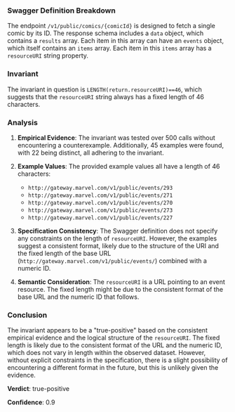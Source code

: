 ### Swagger Definition Breakdown

The endpoint `/v1/public/comics/{comicId}` is designed to fetch a single comic by its ID. The response schema includes a `data` object, which contains a `results` array. Each item in this array can have an `events` object, which itself contains an `items` array. Each item in this `items` array has a `resourceURI` string property.

### Invariant

The invariant in question is `LENGTH(return.resourceURI)==46`, which suggests that the `resourceURI` string always has a fixed length of 46 characters.

### Analysis

1. **Empirical Evidence**: The invariant was tested over 500 calls without encountering a counterexample. Additionally, 45 examples were found, with 22 being distinct, all adhering to the invariant.

2. **Example Values**: The provided example values all have a length of 46 characters:
   - `http://gateway.marvel.com/v1/public/events/293`
   - `http://gateway.marvel.com/v1/public/events/271`
   - `http://gateway.marvel.com/v1/public/events/270`
   - `http://gateway.marvel.com/v1/public/events/273`
   - `http://gateway.marvel.com/v1/public/events/227`

3. **Specification Consistency**: The Swagger definition does not specify any constraints on the length of `resourceURI`. However, the examples suggest a consistent format, likely due to the structure of the URI and the fixed length of the base URL (`http://gateway.marvel.com/v1/public/events/`) combined with a numeric ID.

4. **Semantic Consideration**: The `resourceURI` is a URL pointing to an event resource. The fixed length might be due to the consistent format of the base URL and the numeric ID that follows.

### Conclusion

The invariant appears to be a "true-positive" based on the consistent empirical evidence and the logical structure of the `resourceURI`. The fixed length is likely due to the consistent format of the URL and the numeric ID, which does not vary in length within the observed dataset. However, without explicit constraints in the specification, there is a slight possibility of encountering a different format in the future, but this is unlikely given the evidence.

**Verdict**: true-positive

**Confidence**: 0.9
